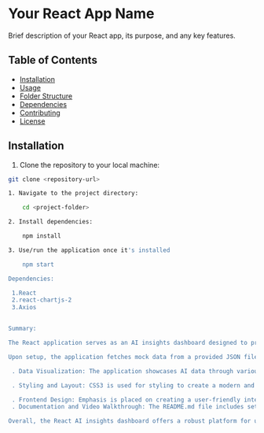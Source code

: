 # Your React App Name

Brief description of your React app, its purpose, and any key features.

## Table of Contents

- [Installation](#installation)
- [Usage](#usage)
- [Folder Structure](#folder-structure)
- [Dependencies](#dependencies)
- [Contributing](#contributing)
- [License](#license)

## Installation

1. Clone the repository to your local machine:

```bash
git clone <repository-url>

1. Navigate to the project directory:

    cd <project-folder>

2. Install dependencies:

    npm install

3. Use/run the application once it's installed

    npm start

Dependencies:

 1.React
 2.react-chartjs-2
 3.Axios


Summary:

The React application serves as an AI insights dashboard designed to provide users with a comprehensive view of AI data fetched from a mock AI service. Leveraging Create React App and TypeScript, this single-page application integrates Redux for state management and utilizes Chart.js or Recharts for interactive data visualization.

Upon setup, the application fetches mock data from a provided JSON file, simulating data retrieval from an AI service. The dashboard presents this data through visually appealing and user-friendly charts and graphs. Key features include:

 . Data Visualization: The application showcases AI data through various types of interactive charts, including bar charts for category distribution, line charts for response time trends over time, and pie charts or bar graphs for user satisfaction ratings and usage statistics.

 . Styling and Layout: CSS3 is used for styling to create a modern and responsive UI. The layout is designed to be clean, intuitive, and consistent across all components.

 . Frontend Design: Emphasis is placed on creating a user-friendly interface that facilitates easy interaction with the data. A consistent theme is applied to ensure coherence and aesthetic appeal throughout the application.
 . Documentation and Video Walkthrough: The README.md file includes setup instructions, an overview of the application, and a link to a video walkthrough. Comments within the code provide clarity on logic and implementation details, facilitating ease of understanding and further development.

Overall, the React AI insights dashboard offers a robust platform for users to explore and analyze AI data, demonstrating the candidate's proficiency in frontend development, design, and user interaction.
```
